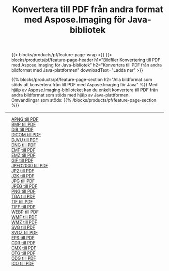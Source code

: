 ﻿---
title: Konvertera till PDF från andra format med Aspose.Imaging för Java-bibliotek 
weight: 3920
url: /sv/java/conversion/to/pdf 
lang: sv
langdirlevel: 2
locales: zh-hans,ja,it,ru,de,es,fr,nl,id,lt,pl,pt,vi,tr,ko,zh-hant,ar,hi,th,sv,cs,uk,he
description: Med Aspose.Imaging kan du konvertera till PDF från andra format med Java
---

{{< blocks/products/pf/feature-page-wrap >}}
{{< blocks/products/pf/feature-page-header h1="Bildfiler Konvertering till PDF med Aspose.Imaging för Java-bibliotek" h2="Konvertera till PDF från andra bildformat med Java-plattformen" downloadText="Ladda ner" >}}


{{% blocks/products/pf/feature-page-section  h2="Alla bildformat som stöds att konvertera från till PDF med Aspose.Imaging för Java" %}}
Med hjälp av Aspose.Imaging-biblioteket kan du enkelt konvertera till PDF från andra bildformat som stöds med hjälp av Java-plattformen.
<br/>
Omvandlingar som stöds:
{{% /blocks/products/pf/feature-page-section %}}
<div class="container-fluid productfamilypage bg-gray">
    <div class="convertypes bg-gray agp-content section">
        <div class="container">
		<hr style="margin-left:-20px;"/>
		<div class="row other-converters">
		    <div class='col-md-2 other-converter remove-lp remove-rp'><a href="/imaging/sv/java/conversion/apng-to-pdf" >APNG till PDF</a></div>
<div class='col-md-2 other-converter remove-lp remove-rp'><a href="/imaging/sv/java/conversion/bmp-to-pdf" >BMP till PDF</a></div>
<div class='col-md-2 other-converter remove-lp remove-rp'><a href="/imaging/sv/java/conversion/dib-to-pdf" >DIB till PDF</a></div>
<div class='col-md-2 other-converter remove-lp remove-rp'><a href="/imaging/sv/java/conversion/dicom-to-pdf" >DICOM till PDF</a></div>
<div class='col-md-2 other-converter remove-lp remove-rp'><a href="/imaging/sv/java/conversion/djvu-to-pdf" >DJVU till PDF</a></div>
<div class='col-md-2 other-converter remove-lp remove-rp'><a href="/imaging/sv/java/conversion/dng-to-pdf" >DNG till PDF</a></div>
<div class='col-md-2 other-converter remove-lp remove-rp'><a href="/imaging/sv/java/conversion/emf-to-pdf" >EMF till PDF</a></div>
<div class='col-md-2 other-converter remove-lp remove-rp'><a href="/imaging/sv/java/conversion/emz-to-pdf" >EMZ till PDF</a></div>
<div class='col-md-2 other-converter remove-lp remove-rp'><a href="/imaging/sv/java/conversion/gif-to-pdf" >GIF till PDF</a></div>
<div class='col-md-2 other-converter remove-lp remove-rp'><a href="/imaging/sv/java/conversion/jpeg2000-to-pdf" >JPEG2000 till PDF</a></div>
<div class='col-md-2 other-converter remove-lp remove-rp'><a href="/imaging/sv/java/conversion/jp2-to-pdf" >JP2 till PDF</a></div>
<div class='col-md-2 other-converter remove-lp remove-rp'><a href="/imaging/sv/java/conversion/j2k-to-pdf" >J2K till PDF</a></div>
<div class='col-md-2 other-converter remove-lp remove-rp'><a href="/imaging/sv/java/conversion/jpg-to-pdf" >JPG till PDF</a></div>
<div class='col-md-2 other-converter remove-lp remove-rp'><a href="/imaging/sv/java/conversion/jpeg-to-pdf" >JPEG till PDF</a></div>
<div class='col-md-2 other-converter remove-lp remove-rp'><a href="/imaging/sv/java/conversion/png-to-pdf" >PNG till PDF</a></div>
<div class='col-md-2 other-converter remove-lp remove-rp'><a href="/imaging/sv/java/conversion/tga-to-pdf" >TGA till PDF</a></div>
<div class='col-md-2 other-converter remove-lp remove-rp'><a href="/imaging/sv/java/conversion/tif-to-pdf" >TIF till PDF</a></div>
<div class='col-md-2 other-converter remove-lp remove-rp'><a href="/imaging/sv/java/conversion/tiff-to-pdf" >TIFF till PDF</a></div>
<div class='col-md-2 other-converter remove-lp remove-rp'><a href="/imaging/sv/java/conversion/webp-to-pdf" >WEBP till PDF</a></div>
<div class='col-md-2 other-converter remove-lp remove-rp'><a href="/imaging/sv/java/conversion/wmf-to-pdf" >WMF till PDF</a></div>
<div class='col-md-2 other-converter remove-lp remove-rp'><a href="/imaging/sv/java/conversion/wmz-to-pdf" >WMZ till PDF</a></div>
<div class='col-md-2 other-converter remove-lp remove-rp'><a href="/imaging/sv/java/conversion/svg-to-pdf" >SVG till PDF</a></div>
<div class='col-md-2 other-converter remove-lp remove-rp'><a href="/imaging/sv/java/conversion/svgz-to-pdf" >SVGZ till PDF</a></div>
<div class='col-md-2 other-converter remove-lp remove-rp'><a href="/imaging/sv/java/conversion/eps-to-pdf" >EPS till PDF</a></div>
<div class='col-md-2 other-converter remove-lp remove-rp'><a href="/imaging/sv/java/conversion/cdr-to-pdf" >CDR till PDF</a></div>
<div class='col-md-2 other-converter remove-lp remove-rp'><a href="/imaging/sv/java/conversion/cmx-to-pdf" >CMX till PDF</a></div>
<div class='col-md-2 other-converter remove-lp remove-rp'><a href="/imaging/sv/java/conversion/otg-to-pdf" >OTG till PDF</a></div>
<div class='col-md-2 other-converter remove-lp remove-rp'><a href="/imaging/sv/java/conversion/odg-to-pdf" >ODG till PDF</a></div>
<div class='col-md-2 other-converter remove-lp remove-rp'><a href="/imaging/sv/java/conversion/ico-to-pdf" >ICO till PDF</a></div>
                </div>
        </div>
    </div>
</div>
<br/>

